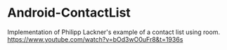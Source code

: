 # Android-ContactList

Implementation of Philipp Lackner's example of a contact list using room.
https://www.youtube.com/watch?v=bOd3wO0uFr8&t=1936s
